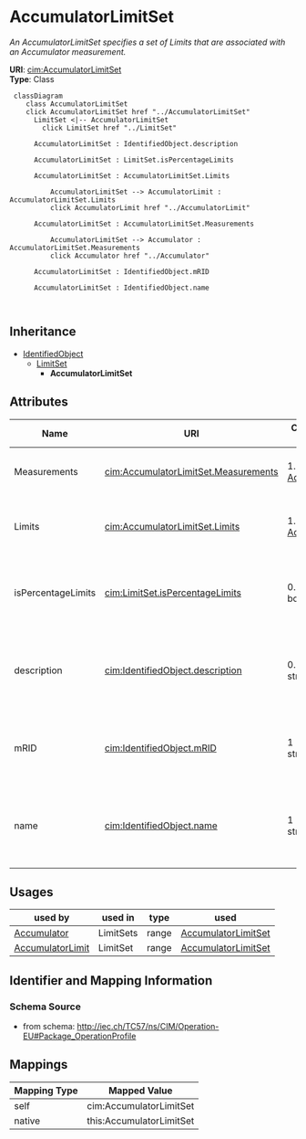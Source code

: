 # AccumulatorLimitSet


_An AccumulatorLimitSet specifies a set of Limits that are associated with an Accumulator measurement._





**URI**: [cim:AccumulatorLimitSet](http://iec.ch/TC57/CIM100#AccumulatorLimitSet)<br />
**Type**: Class




```mermaid
 classDiagram
    class AccumulatorLimitSet
    click AccumulatorLimitSet href "../AccumulatorLimitSet"
      LimitSet <|-- AccumulatorLimitSet
        click LimitSet href "../LimitSet"
      
      AccumulatorLimitSet : IdentifiedObject.description
        
      AccumulatorLimitSet : LimitSet.isPercentageLimits
        
      AccumulatorLimitSet : AccumulatorLimitSet.Limits
        
          AccumulatorLimitSet --> AccumulatorLimit : AccumulatorLimitSet.Limits
          click AccumulatorLimit href "../AccumulatorLimit"
        
      AccumulatorLimitSet : AccumulatorLimitSet.Measurements
        
          AccumulatorLimitSet --> Accumulator : AccumulatorLimitSet.Measurements
          click Accumulator href "../Accumulator"
        
      AccumulatorLimitSet : IdentifiedObject.mRID
        
      AccumulatorLimitSet : IdentifiedObject.name
        
      
```





## Inheritance
* [IdentifiedObject](IdentifiedObject.md)
    * [LimitSet](LimitSet.md)
        * **AccumulatorLimitSet**



## Attributes


| Name | URI | Cardinality and Range | Description | Inheritance |
| ---  | --- | --- | --- | --- |
| Measurements | [cim:AccumulatorLimitSet.Measurements](http://iec.ch/TC57/CIM100#AccumulatorLimitSet.Measurements) | 1..* <br />  [Accumulator](Accumulator.md)  | The Measurements using the LimitSet | direct |
| Limits | [cim:AccumulatorLimitSet.Limits](http://iec.ch/TC57/CIM100#AccumulatorLimitSet.Limits) | 1..* <br />  [AccumulatorLimit](AccumulatorLimit.md)  | The limit values used for supervision of Measurements | direct |
| isPercentageLimits | [cim:LimitSet.isPercentageLimits](http://iec.ch/TC57/CIM100#LimitSet.isPercentageLimits) | 0..1 <br />  boolean  | Tells if the limit values are in percentage of normalValue or the specified U... | [LimitSet](LimitSet.md) |
| description | [cim:IdentifiedObject.description](http://iec.ch/TC57/CIM100#IdentifiedObject.description) | 0..1 <br />  string  | The description is a free human readable text describing or naming the object | [IdentifiedObject](IdentifiedObject.md) |
| mRID | [cim:IdentifiedObject.mRID](http://iec.ch/TC57/CIM100#IdentifiedObject.mRID) | 1 <br />  string  | Master resource identifier issued by a model authority | [IdentifiedObject](IdentifiedObject.md) |
| name | [cim:IdentifiedObject.name](http://iec.ch/TC57/CIM100#IdentifiedObject.name) | 1 <br />  string  | The name is any free human readable and possibly non unique text naming the o... | [IdentifiedObject](IdentifiedObject.md) |





## Usages

| used by | used in | type | used |
| ---  | --- | --- | --- |
| [Accumulator](Accumulator.md) | LimitSets | range | [AccumulatorLimitSet](AccumulatorLimitSet.md) |
| [AccumulatorLimit](AccumulatorLimit.md) | LimitSet | range | [AccumulatorLimitSet](AccumulatorLimitSet.md) |






## Identifier and Mapping Information







### Schema Source


* from schema: http://iec.ch/TC57/ns/CIM/Operation-EU#Package_OperationProfile





## Mappings

| Mapping Type | Mapped Value |
| ---  | ---  |
| self | cim:AccumulatorLimitSet |
| native | this:AccumulatorLimitSet |





